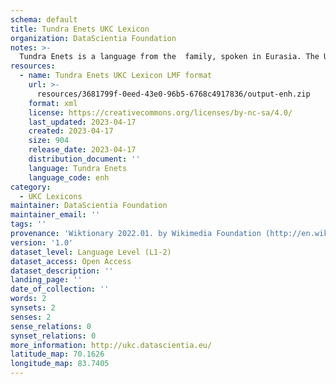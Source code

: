 ```yaml
---
schema: default
title: Tundra Enets UKC Lexicon
organization: DataScientia Foundation
notes: >-
  Tundra Enets is a language from the  family, spoken in Eurasia. The UKC Lexicon of Tundra Enets is represented as a lexico-semantic network. It consists of words, word senses, synsets, as well as sense-level and synset-level relationships.
resources:
  - name: Tundra Enets UKC Lexicon LMF format
    url: >-
      resources/3681799f-0eed-43e0-96b5-6768c4917836/output-enh.zip
    format: xml
    license: https://creativecommons.org/licenses/by-nc-sa/4.0/
    last_updated: 2023-04-17
    created: 2023-04-17
    size: 904
    release_date: 2023-04-17
    distribution_document: ''
    language: Tundra Enets
    language_code: enh
category:
  - UKC Lexicons
maintainer: DataScientia Foundation
maintainer_email: ''
tags: ''
provenance: 'Wiktionary 2022.01. by Wikimedia Foundation (http://en.wiktionary.org); Princeton WordNet 2.1 by Princeton University (https://wordnet.princeton.edu)'
version: '1.0'
dataset_level: Language Level (L1-2)
dataset_access: Open Access
dataset_description: ''
landing_page: ''
date_of_collection: ''
words: 2
synsets: 2
senses: 2
sense_relations: 0
synset_relations: 0
more_information: http://ukc.datascientia.eu/
latitude_map: 70.1626
longitude_map: 83.7405
---
```


